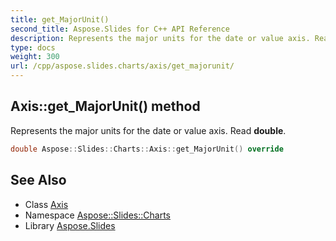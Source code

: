 ```yaml
---
title: get_MajorUnit()
second_title: Aspose.Slides for C++ API Reference
description: Represents the major units for the date or value axis. Read double.
type: docs
weight: 300
url: /cpp/aspose.slides.charts/axis/get_majorunit/
---
```

## Axis::get_MajorUnit() method


Represents the major units for the date or value axis. Read **double**.

```cpp
double Aspose::Slides::Charts::Axis::get_MajorUnit() override
```

## See Also

* Class [Axis](./)
* Namespace [Aspose::Slides::Charts](../)
* Library [Aspose.Slides](../../)